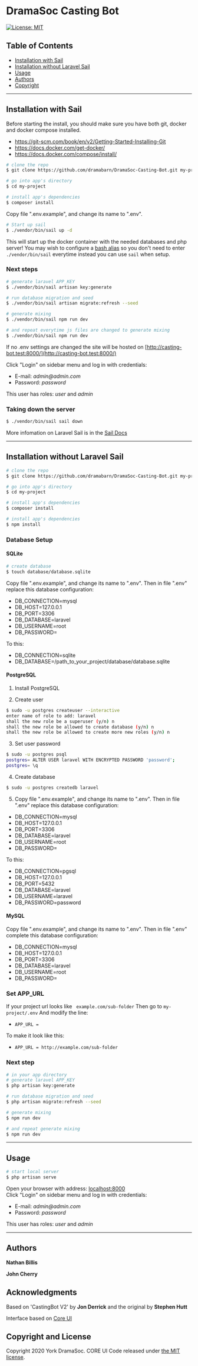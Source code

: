 # DramaSoc Casting Bot

[![License: MIT](https://img.shields.io/badge/License-MIT-yellow.svg)](https://opensource.org/licenses/MIT)

## Table of Contents

* [Installation with Sail](#Installation%20with%20Sail)
* [Installation without Laravel Sail](#Installation%20without%20Laravel%20Sail)
* [Usage](#Usage)
* [Authors](#Authors)
* [Copyright](#Copyright%20and%20License)

---

## Installation with Sail

Before starting the install, you should make sure you have both git, docker and docker compose installed.

- https://git-scm.com/book/en/v2/Getting-Started-Installing-Git
- https://docs.docker.com/get-docker/
- https://docs.docker.com/compose/install/

``` bash
# clone the repo
$ git clone https://github.com/dramabarn/DramaSoc-Casting-Bot.git my-project

# go into app's directory
$ cd my-project

# install app's dependencies
$ composer install
```

Copy file ".env.example", and change its name to ".env".

```bash
# Start up sail
$ ./vendor/bin/sail up -d
```

This will start up the docker container with the needed databases and php server! You may wish to configure
a [bash alias](https://laravel.com/docs/8.x/sail#configuring-a-bash-alias) so you don't need to enter
```./vendor/bin/sail``` everytime instead you can use ```sail``` when setup.

### Next steps

``` bash
# generate laravel APP_KEY
$ ./vendor/bin/sail artisan key:generate

# run database migration and seed
$ ./vendor/bin/sail artisan migrate:refresh --seed

# generate mixing
$ ./vendor/bin/sail npm run dev

# and repeat everytime js files are changed to generate mixing
$ ./vendor/bin/sail npm run dev
```

If no .env settings are changed the site will be hosted
on [http://casting-bot.test:8000/](http://casting-bot.test:8000/)

Click "Login" on sidebar menu and log in with credentials:

* E-mail: _admin@admin.com_
* Password: _password_

This user has roles: _user_ and _admin_

### Taking down the server

``` bash
$ ./vendor/bin/sail sail down
```

More infomation on Laravel Sail is in the [Sail Docs](https://laravel.com/docs/8.x/sail)

---

## Installation without Laravel Sail

``` bash
# clone the repo
$ git clone https://github.com/dramabarn/DramaSoc-Casting-Bot.git my-project

# go into app's directory
$ cd my-project

# install app's dependencies
$ composer install

# install app's dependencies
$ npm install

```

### Database Setup

#### SQLite

``` bash
# create database
$ touch database/database.sqlite
```

Copy file ".env.example", and change its name to ".env". Then in file ".env" replace this database configuration:

* DB_CONNECTION=mysql
* DB_HOST=127.0.0.1
* DB_PORT=3306
* DB_DATABASE=laravel
* DB_USERNAME=root
* DB_PASSWORD=

To this:

* DB_CONNECTION=sqlite
* DB_DATABASE=/path_to_your_project/database/database.sqlite

#### PostgreSQL

1. Install PostgreSQL

2. Create user

``` bash
$ sudo -u postgres createuser --interactive
enter name of role to add: laravel
shall the new role be a superuser (y/n) n
shall the new role be allowed to create database (y/n) n
shall the new role be allowed to create more new roles (y/n) n
```

3. Set user password

``` bash
$ sudo -u postgres psql
postgres= ALTER USER laravel WITH ENCRYPTED PASSWORD 'password';
postgres= \q
```

4. Create database

``` bash
$ sudo -u postgres createdb laravel
```

5. Copy file ".env.example", and change its name to ".env". Then in file ".env" replace this database configuration:

* DB_CONNECTION=mysql
* DB_HOST=127.0.0.1
* DB_PORT=3306
* DB_DATABASE=laravel
* DB_USERNAME=root
* DB_PASSWORD=

To this:

* DB_CONNECTION=pgsql
* DB_HOST=127.0.0.1
* DB_PORT=5432
* DB_DATABASE=laravel
* DB_USERNAME=laravel
* DB_PASSWORD=password

#### MySQL

Copy file ".env.example", and change its name to ".env". Then in file ".env" complete this database configuration:

* DB_CONNECTION=mysql
* DB_HOST=127.0.0.1
* DB_PORT=3306
* DB_DATABASE=laravel
* DB_USERNAME=root
* DB_PASSWORD=

### Set APP_URL

If your project url looks like
``` example.com/sub-folder```
Then go to `my-project/.env`
And modify the line:

* `APP_URL = `

To make it look like this:

* `APP_URL = http://example.com/sub-folder`

### Next step

``` bash
# in your app directory
# generate laravel APP_KEY
$ php artisan key:generate

# run database migration and seed
$ php artisan migrate:refresh --seed

# generate mixing
$ npm run dev

# and repeat generate mixing
$ npm run dev
```

---

## Usage

``` bash
# start local server
$ php artisan serve
```

Open your browser with address: [localhost:8000](localhost:8000)  
Click "Login" on sidebar menu and log in with credentials:

* E-mail: _admin@admin.com_
* Password: _password_

This user has roles: _user_ and _admin_

---

## Authors

**Nathan Billis**

**John Cherry**

## Acknowledgments

Based on 'CastingBot V2' by **Jon Derrick** and the original by **Stephen Hutt**

Interface based on [Core UI](https://coreui.io/)

## Copyright and License

Copyright 2020 York DramaSoc. CORE UI Code released
under [the MIT license](https://github.com/coreui/coreui-free-laravel-admin-template/blob/master/LICENSE).

